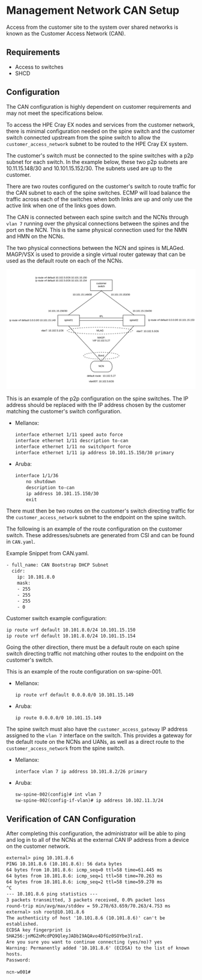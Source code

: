 # Management Network CAN Setup

Access from the customer site to the system over shared networks is known as the Customer Access Network (CAN).

## Requirements
- Access to switches
- SHCD

## Configuration

The CAN configuration is highly dependent on customer requirements and may not meet the specifications below.

To access the HPE Cray EX nodes and services from the customer network, there is minimal configuration needed on the spine switch and the customer switch connected upstream from the spine switch to allow the `customer_access_network` subnet to be routed to the HPE Cray EX system.

The customer's switch must be connected to the spine switches with a p2p subnet for each switch. In the example below, these two p2p subnets are 10.11.15.148/30 and 10.101.15.152/30. The subnets used are up to the customer.

There are two routes configured on the customer's switch to route traffic for the CAN subnet to each of the spine switches. ECMP will load balance the traffic across each of the switches when both links are up and only use the active link when one of the links goes down.

The CAN is connected between each spine switch and the NCNs through `vlan 7` running over the physical connections between the spines and the port on the NCN. This is the same physical connection used for the NMN and HMN on the NCNs.

The two physical connections between the NCN and spines is MLAGed. MAGP/VSX is used to provide a single virtual router gateway that can be used as the default route on each of the NCNs.

![Diagram of Switch Configuration for CAN](../../../img/network/can-diagram.png)

This is an example of the p2p configuration on the spine switches. The IP address should be replaced with the IP address chosen by the customer matching the customer's switch configuration.

- Mellanox:

  ```
  interface ethernet 1/11 speed auto force
  interface ethernet 1/11 description to-can
  interface ethernet 1/11 no switchport force
  interface ethernet 1/11 ip address 10.101.15.150/30 primary
  ```

- Aruba:

  ```
  interface 1/1/36
      no shutdown
      description to-can
      ip address 10.101.15.150/30
      exit
  ```

There must then be two routes on the customer's switch directing traffic for the `customer_access_network` subnet to the endpoint on the spine switch.

The following is an example of the route configuration on the customer switch.
These addresses/subnets are generated from CSI and can be found in `CAN.yaml`.

Example Snippet from CAN.yaml.

```
- full_name: CAN Bootstrap DHCP Subnet
  cidr:
    ip: 10.101.8.0
    mask:
    - 255
    - 255
    - 255
    - 0
```
Customer switch example configuration:
```
ip route vrf default 10.101.8.0/24 10.101.15.150
ip route vrf default 10.101.8.0/24 10.101.15.154
```

Going the other direction, there must be a default route on each spine switch directing traffic not matching other routes to the endpoint on the customer's switch.

This is an example of the route configuration on sw-spine-001.

- Mellanox:

  ```
  ip route vrf default 0.0.0.0/0 10.101.15.149
  ```

- Aruba:

  ```
  ip route 0.0.0.0/0 10.101.15.149
  ```

The spine switch must also have the `customer_access_gateway` IP address assigned to the `vlan 7` interface on the switch. This provides a gateway for the default route on the NCNs and UANs, as well as a direct route to the `customer_access_network` from the spine switch.

- Mellanox:

  ```
  interface vlan 7 ip address 10.101.8.2/26 primary
  ```

- Aruba:

  ```
  sw-spine-002(config)# int vlan 7
  sw-spine-002(config-if-vlan)# ip address 10.102.11.3/24
  ```

## Verification of CAN Configuration

After completing this configuration, the administrator will be able to ping and log in to all of the NCNs at the external CAN IP address from a device on the customer network.

```
external> ping 10.101.8.6
PING 10.101.8.6 (10.101.8.6): 56 data bytes
64 bytes from 10.101.8.6: icmp_seq=0 ttl=58 time=61.445 ms
64 bytes from 10.101.8.6: icmp_seq=1 ttl=58 time=70.263 ms
64 bytes from 10.101.8.6: icmp_seq=2 ttl=58 time=59.270 ms
^C
--- 10.101.8.6 ping statistics ---
3 packets transmitted, 3 packets received, 0.0% packet loss
round-trip min/avg/max/stddev = 59.270/63.659/70.263/4.753 ms
external> ssh root@10.101.8.6
The authenticity of host '10.101.8.6 (10.101.8.6)' can't be established.
ECDSA key fingerprint is SHA256:jnMGZnMcdPQ9QleyJADbI9AQAvo4DfGz0SOYbe3lraI.
Are you sure you want to continue connecting (yes/no)? yes
Warning: Permanently added '10.101.8.6' (ECDSA) to the list of known hosts.
Password:

ncn-w001#
```
